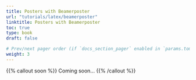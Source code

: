 ```yaml
---
title: Posters with Beamerposter
url: "tutorials/latex/beamerposter"
linktitle: Posters with Beamerposter
toc: true
type: book
draft: false

# Prev/next pager order (if `docs_section_pager` enabled in `params.toml`)
weight: 3
---
```


{{% callout soon %}}
Coming soon...
{{% /callout %}}